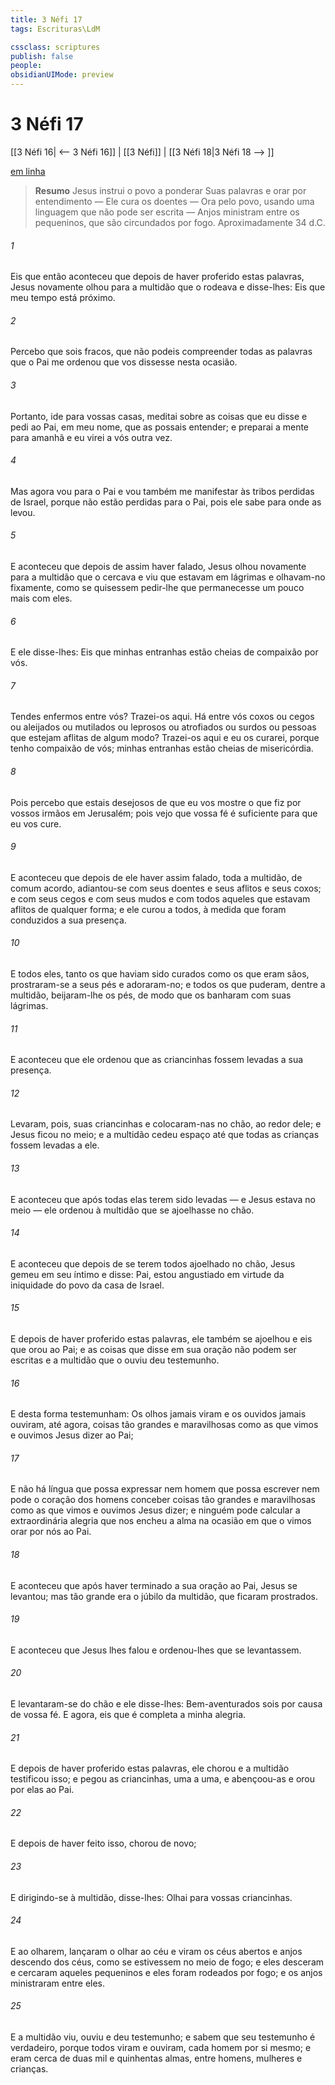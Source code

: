 ```yaml
---
title: 3 Néfi 17
tags: Escrituras\LdM

cssclass: scriptures
publish: false
people:
obsidianUIMode: preview
---
```


# 3 Néfi 17
[[3 Néfi 16| <-- 3 Néfi 16]] | [[3 Néfi]] | [[3 Néfi 18|3 Néfi 18 --> ]]

[em linha](https://churchofjesuschrist.org/study/scriptures/bofm/3-ne/17?lang=por)

> __Resumo__
Jesus instrui o povo a ponderar Suas palavras e orar por entendimento — Ele cura os doentes — Ora pelo povo, usando uma linguagem que não pode ser escrita — Anjos ministram entre os pequeninos, que são circundados por fogo. Aproximadamente 34 d.C.

###### 1 
Eis que então aconteceu que depois de haver proferido estas palavras, Jesus novamente olhou para a multidão que o rodeava e disse-lhes: Eis que meu tempo está próximo.

###### 2 
Percebo que sois fracos, que não podeis compreender todas as palavras que o Pai me ordenou que vos dissesse nesta ocasião.

###### 3 
Portanto, ide para vossas casas, meditai sobre as coisas que eu disse e pedi ao Pai, em meu nome, que as possais entender; e preparai a mente para amanhã e eu virei a vós outra vez.

###### 4 
Mas agora vou para o Pai e vou também me manifestar às tribos perdidas de Israel, porque não estão perdidas para o Pai, pois ele sabe para onde as levou.

###### 5 
E aconteceu que depois de assim haver falado, Jesus olhou novamente para a multidão que o cercava e viu que estavam em lágrimas e olhavam-no fixamente, como se quisessem pedir-lhe que permanecesse um pouco mais com eles.

###### 6 
E ele disse-lhes: Eis que minhas entranhas estão cheias de compaixão por vós.

###### 7 
Tendes enfermos entre vós? Trazei-os aqui. Há entre vós coxos ou cegos ou aleijados ou mutilados ou leprosos ou atrofiados ou surdos ou pessoas que estejam aflitas de algum modo? Trazei-os aqui e eu os curarei, porque tenho compaixão de vós; minhas entranhas estão cheias de misericórdia.

###### 8 
Pois percebo que estais desejosos de que eu vos mostre o que fiz por vossos irmãos em Jerusalém; pois vejo que vossa fé é suficiente para que eu vos cure.

###### 9 
E aconteceu que depois de ele haver assim falado, toda a multidão, de comum acordo, adiantou-se com seus doentes e seus aflitos e seus coxos; e com seus cegos e com seus mudos e com todos aqueles que estavam aflitos de qualquer forma; e ele curou a todos, à medida que foram conduzidos a sua presença.

###### 10 
E todos eles, tanto os que haviam sido curados como os que eram sãos, prostraram-se a seus pés e adoraram-no; e todos os que puderam, dentre a multidão, beijaram-lhe os pés, de modo que os banharam com suas lágrimas.

###### 11 
E aconteceu que ele ordenou que as criancinhas fossem levadas a sua presença.

###### 12 
Levaram, pois, suas criancinhas e colocaram-nas no chão, ao redor dele; e Jesus ficou no meio; e a multidão cedeu espaço até que todas as crianças fossem levadas a ele.

###### 13 
E aconteceu que após todas elas terem sido levadas — e Jesus estava no meio — ele ordenou à multidão que se ajoelhasse no chão.

###### 14 
E aconteceu que depois de se terem todos ajoelhado no chão, Jesus gemeu em seu íntimo e disse: Pai, estou angustiado em virtude da iniquidade do povo da casa de Israel.

###### 15 
E depois de haver proferido estas palavras, ele também se ajoelhou e eis que orou ao Pai; e as coisas que disse em sua oração não podem ser escritas e a multidão que o ouviu deu testemunho.

###### 16 
E desta forma testemunham: Os olhos jamais viram e os ouvidos jamais ouviram, até agora, coisas tão grandes e maravilhosas como as que vimos e ouvimos Jesus dizer ao Pai;

###### 17 
E não há língua que possa expressar nem homem que possa escrever nem pode o coração dos homens conceber coisas tão grandes e maravilhosas como as que vimos e ouvimos Jesus dizer; e ninguém pode calcular a extraordinária alegria que nos encheu a alma na ocasião em que o vimos orar por nós ao Pai.

###### 18 
E aconteceu que após haver terminado a sua oração ao Pai, Jesus se levantou; mas tão grande era o júbilo da multidão, que ficaram prostrados.

###### 19 
E aconteceu que Jesus lhes falou e ordenou-lhes que se levantassem.

###### 20 
E levantaram-se do chão e ele disse-lhes: Bem-aventurados sois por causa de vossa fé. E agora, eis que é completa a minha alegria.

###### 21 
E depois de haver proferido estas palavras, ele chorou e a multidão testificou isso; e pegou as criancinhas, uma a uma, e abençoou-as e orou por elas ao Pai.

###### 22 
E depois de haver feito isso, chorou de novo;

###### 23 
E dirigindo-se à multidão, disse-lhes: Olhai para vossas criancinhas.

###### 24 
E ao olharem, lançaram o olhar ao céu e viram os céus abertos e anjos descendo dos céus, como se estivessem no meio de fogo; e eles desceram e cercaram aqueles pequeninos e eles foram rodeados por fogo; e os anjos ministraram entre eles.

###### 25 
E a multidão viu, ouviu e deu testemunho; e sabem que seu testemunho é verdadeiro, porque todos viram e ouviram, cada homem por si mesmo; e eram cerca de duas mil e quinhentas almas, entre homens, mulheres e crianças.

